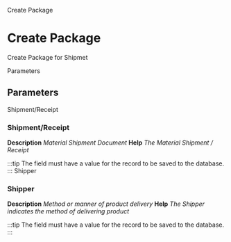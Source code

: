 
Create Package
# Create Package


Create Package for Shipmet

Parameters
## Parameters


Shipment/Receipt
### Shipment/Receipt

**Description**
 *Material Shipment Document*
**Help**
 *The Material Shipment / Receipt*

:::tip
The field must have a value for the record to be saved to the database.
:::
Shipper
### Shipper

**Description**
 *Method or manner of product delivery*
**Help**
 *The Shipper indicates the method of delivering product*

:::tip
The field must have a value for the record to be saved to the database.
:::